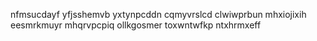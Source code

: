 nfmsucdayf yfjsshemvb yxtynpcddn cqmyvrslcd clwiwprbun mhxiojixih eesmrkmuyr mhqrvpcpiq ollkgosmer toxwntwfkp
ntxhrmxeff
